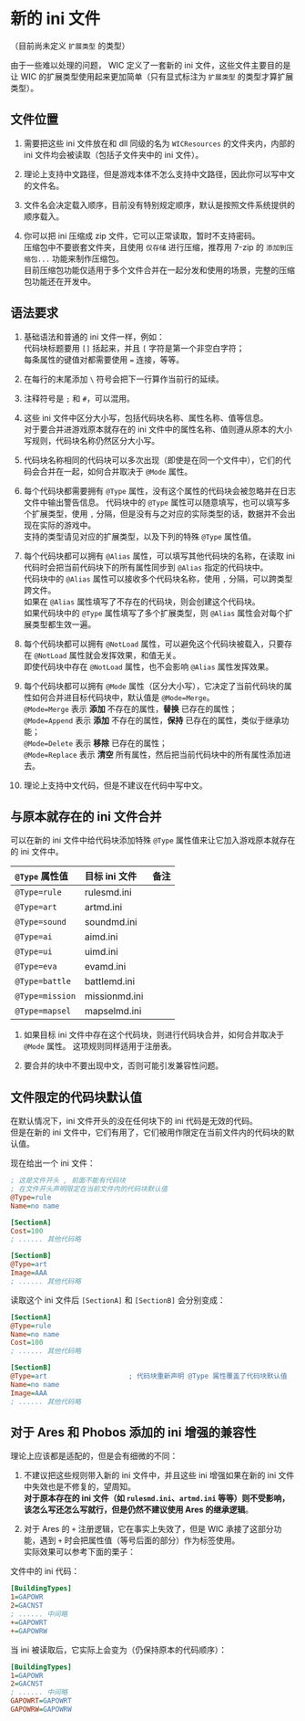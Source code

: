 # 新的 ini 文件

（目前尚未定义 `扩展类型` 的类型）

由于一些难以处理的问题， WIC 定义了一套新的 ini 文件，这些文件主要目的是让 WIC 的扩展类型使用起来更加简单（只有显式标注为 `扩展类型` 的类型才算扩展类型）。



## 文件位置

1. 需要把这些 ini 文件放在和 dll 同级的名为 `WICResources` 的文件夹内，内部的 ini 文件均会被读取（包括子文件夹中的 ini 文件）。

2. 理论上支持中文路径，但是游戏本体不怎么支持中文路径，因此你可以写中文的文件名。

3. 文件名会决定载入顺序，目前没有特别规定顺序，默认是按照文件系统提供的顺序载入。

4. 你可以把 ini 压缩成 zip 文件，它可以正常读取，暂时不支持密码。  
压缩包中不要嵌套文件夹，且使用 `仅存储` 进行压缩，推荐用 7-zip 的 `添加到压缩包...` 功能来制作压缩包。  
目前压缩包功能仅适用于多个文件合并在一起分发和使用的场景，完整的压缩包功能还在开发中。



## 语法要求

1. 基础语法和普通的 ini 文件一样，例如：  
代码块标题要用 `[]` 括起来，并且 `[` 字符是第一个非空白字符；  
每条属性的键值对都需要使用 `=` 连接，等等。

2. 在每行的末尾添加 `\` 符号会把下一行算作当前行的延续。

3. 注释符号是 `;` 和 `#`，可以混用。

4. 这些 ini 文件中区分大小写，包括代码块名称、属性名称、值等信息。  
对于要合并进游戏原本就存在的 ini 文件中的属性名称、值则遵从原本的大小写规则，代码块名称仍然区分大小写。

5. 代码块名称相同的代码块可以多次出现（即使是在同一个文件中），它们的代码会合并在一起，如何合并取决于 `@Mode` 属性。

6. 每个代码块都需要拥有 `@Type` 属性，没有这个属性的代码块会被忽略并在日志文件中输出警告信息。
代码块中的 `@Type` 属性可以随意填写，也可以填写多个扩展类型，使用 `,` 分隔，但是没有与之对应的实际类型的话，数据并不会出现在实际的游戏中。  
支持的类型请见对应的扩展类型，以及下列的特殊 `@Type` 属性值。

7. 每个代码块都可以拥有 `@Alias` 属性，可以填写其他代码块的名称，在读取 ini 代码时会把当前代码块下的所有属性同步到 `@Alias` 指定的代码块中。  
代码块中的 `@Alias` 属性可以接收多个代码块名称，使用 `,` 分隔，可以跨类型跨文件。  
如果在 `@Alias` 属性填写了不存在的代码块，则会创建这个代码块。  
如果代码块中的 `@Type` 属性填写了多个扩展类型，则 `@Alias` 属性会对每个扩展类型都生效一遍。

8. 每个代码块都可以拥有 `@NotLoad` 属性，可以避免这个代码块被载入，只要存在 `@NotLoad` 属性就会发挥效果，和值无关。  
即使代码块中存在 `@NotLoad` 属性，也不会影响 `@Alias` 属性发挥效果。

9. 每个代码块都可以拥有 `@Mode` 属性（区分大小写），它决定了当前代码块的属性如何合并进目标代码块中，默认值是 `@Mode=Merge`。  
`@Mode=Merge` 表示 **添加** 不存在的属性，**替换** 已存在的属性；  
`@Mode=Append` 表示 **添加** 不存在的属性，**保持** 已存在的属性，类似于继承功能；  
`@Mode=Delete` 表示 **移除** 已存在的属性；  
`@Mode=Replace` 表示 **清空** 所有属性，然后把当前代码块中的所有属性添加进去。

10. 理论上支持中文代码，但是不建议在代码中写中文。



## 与原本就存在的 ini 文件合并

可以在新的 ini 文件中给代码块添加特殊 `@Type` 属性值来让它加入游戏原本就存在的 ini 文件中。

|`@Type` 属性值|目标 ini 文件|备注|
|:-|:-|:-|
|`@Type=rule`|rulesmd.ini||
|`@Type=art`|artmd.ini||
|`@Type=sound`|soundmd.ini||
|`@Type=ai`|aimd.ini||
|`@Type=ui`|uimd.ini||
|`@Type=eva`|evamd.ini||
|`@Type=battle`|battlemd.ini||
|`@Type=mission`|missionmd.ini||
|`@Type=mapsel`|mapselmd.ini||

1. 如果目标 ini 文件中存在这个代码块，则进行代码块合并，如何合并取决于 `@Mode` 属性。
这项规则同样适用于注册表。

2. 要合并的块中不要出现中文，否则可能引发兼容性问题。



## 文件限定的代码块默认值

在默认情况下，ini 文件开头的没在任何块下的 ini 代码是无效的代码。  
但是在新的 ini 文件中，它们有用了，它们被用作限定在当前文件内的代码块的默认值。

现在给出一个 ini 文件：

```ini
; 这是文件开头 , 前面不能有代码块
; 在文件开头声明限定在当前文件内的代码块默认值
@Type=rule
Name=no name

[SectionA]
Cost=100
; ...... 其他代码略

[SectionB]
@Type=art
Image=AAA
; ...... 其他代码略
```

读取这个 ini 文件后 `[SectionA]` 和 `[SectionB]` 会分别变成：

```ini
[SectionA]
@Type=rule
Name=no name
Cost=100
; ...... 其他代码略

[SectionB]
@Type=art                    ; 代码块重新声明 @Type 属性覆盖了代码块默认值
Name=no name
Image=AAA
; ...... 其他代码略
```



## 对于 Ares 和 Phobos 添加的 ini 增强的兼容性

理论上应该都是适配的，但是会有细微的不同：

1. 不建议把这些规则带入新的 ini 文件中，并且这些 ini 增强如果在新的 ini 文件中失效也是不修复的，望周知。  
**对于原本存在的 ini 文件（如 `rulesmd.ini`、`artmd.ini` 等等）则不受影响，该怎么写还怎么写就行，但是仍然不建议使用 Ares 的继承逻辑**。

2. 对于 Ares 的 `+` 注册逻辑，它在事实上失效了，但是 WIC 承接了这部分功能，遇到 `+` 时会把属性值（等号后面的部分）作为标签使用。  
实际效果可以参考下面的栗子：

文件中的 ini 代码：

```ini
[BuildingTypes]
1=GAPOWR
2=GACNST
; ...... 中间略
+=GAPOWRT
+=GAPOWRW
```

当 ini 被读取后，它实际上会变为（仍保持原本的代码顺序）：

```ini
[BuildingTypes]
1=GAPOWR
2=GACNST
; ...... 中间略
GAPOWRT=GAPOWRT
GAPOWRW=GAPOWRW
```